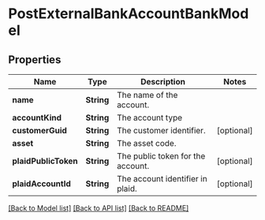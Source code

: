 # PostExternalBankAccountBankModel

## Properties
Name | Type | Description | Notes
------------ | ------------- | ------------- | -------------
**name** | **String** | The name of the account. | 
**accountKind** | **String** | The account type | 
**customerGuid** | **String** | The customer identifier. | [optional] 
**asset** | **String** | The asset code. | 
**plaidPublicToken** | **String** | The public token for the account. | [optional] 
**plaidAccountId** | **String** | The account identifier in plaid. | [optional] 

[[Back to Model list]](../README.md#documentation-for-models) [[Back to API list]](../README.md#documentation-for-api-endpoints) [[Back to README]](../README.md)


